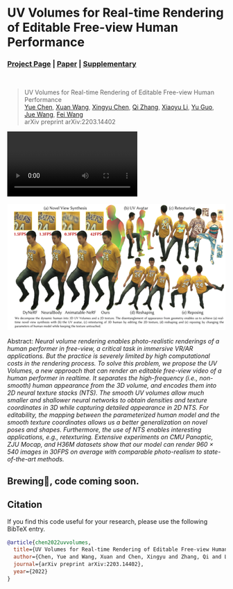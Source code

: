 # UV Volumes for Real-time Rendering of Editable Free-view Human Performance
### [Project Page](https://fanegg.github.io/UV-Volumes) | [Paper](https://arxiv.org/pdf/2203.14402) | [Supplementary](https://fanegg.github.io/UV-Volumes/files/UV_Volumes_Supplementary_Material.pdf)
<br/>

> UV Volumes for Real-time Rendering of Editable Free-view Human Performance  
> [Yue Chen](https://github.com/fanegg/), [Xuan Wang](https://scholar.google.com/citations?user=h-3xd3EAAAAJ&hl=en), [Xingyu Chen](https://github.com/rover-xingyu/), [Qi Zhang](https://qzhang-cv.github.io/), [Xiaoyu Li](https://xiaoyu258.github.io/), [Yu Guo](https://gr.xjtu.edu.cn/web/yu.guo/home), [Jue Wang](https://juewang725.github.io/), [Fei Wang](http://www.aiar.xjtu.edu.cn/info/1046/1242.htm)  
> arXiv preprint arXiv:2203.14402

![demo_vid](assets/dynamic_human.mp4)

![Teaser image](assets/teaser.jpg)

Abstract: *Neural volume rendering enables photo-realistic renderings of a human performer in free-view, a critical task in immersive VR/AR applications. But the practice is severely limited by high computational costs in the rendering process. To solve this problem, we propose the UV Volumes, a new approach that can render an editable free-view video of a human performer in realtime. It separates the high-frequency (i.e., non-smooth) human appearance from the 3D volume, and encodes them into 2D neural texture stacks (NTS). The smooth UV volumes allow much smaller and shallower neural networks to obtain densities and texture coordinates in 3D while capturing detailed appearance in 2D NTS. For editability, the mapping between the parameterized human model and the smooth texture coordinates allows us a better generalization on novel poses and shapes. Furthermore, the use of NTS enables interesting applications, e.g., retexturing. Extensive experiments on CMU Panoptic, ZJU Mocap, and H36M datasets show that our model can render 960 × 540 images in 30FPS on average with comparable photo-realism to state-of-the-art methods.*

## Brewing🍺, code coming soon.
## Citation

If you find this code useful for your research, please use the following BibTeX entry.

```bibtex
@article{chen2022uvvolumes,
  title={UV Volumes for Real-time Rendering of Editable Free-view Human Performance},
  author={Chen, Yue and Wang, Xuan and Chen, Xingyu and Zhang, Qi and Li, Xiaoyu and Guo, Yu and Wang, Jue and Wang, Fei},
  journal={arXiv preprint arXiv:2203.14402},
  year={2022}
}
```

